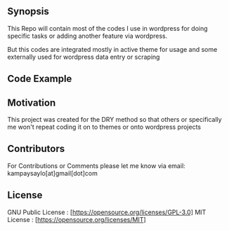 ## Synopsis

This Repo will contain most of the codes I use in wordpress for doing specific tasks or adding another feature via wordpress.

But this codes are integrated mostly in active theme for usage and some externally used for wordpress data entry or scraping

## Code Example



## Motivation

This project was created for the DRY method so that others or specifically me won't repeat coding it on to themes or onto wordpress projects



## Contributors

For Contributions or Comments please let me know via email: kampaysaylo[at]gmail[dot]com

## License

GNU Public License : [https://opensource.org/licenses/GPL-3.0]
MIT License : [https://opensource.org/licenses/MIT]
